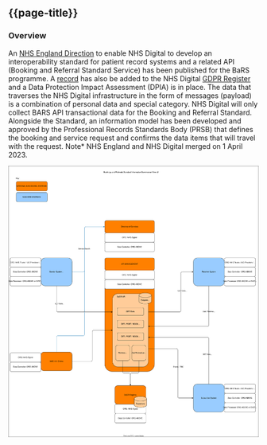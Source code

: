 ## {{page-title}}


### Overview 

An [NHS England Direction](https://digital.nhs.uk/about-nhs-digital/corporate-information-and-documents/directions-and-data-provision-notices/nhs-england-directions/booking-and-referral-standard-direction-2022) to enable NHS Digital to develop an interoperability standard for patient record systems and a related API (Booking and Referral Standard Service) has been published for the BaRS programme. A [record](https://digital.nhs.uk/data-and-information/keeping-data-safe-and-benefitting-the-public/gdpr/gdpr-register/booking-and-referral-standard) has also be added to the NHS Digital [GDPR Register](https://digital.nhs.uk/data-and-information/keeping-data-safe-and-benefitting-the-public/gdpr) and a Data Protection Impact Assessment (DPIA) is in place. The data that traverses the NHS Digital infrastructure in the form of messages (payload) is a combination of personal data and special category. NHS Digital will only collect BARS API transactional data for the Booking and Referral Standard. Alongside the Standard, an information model has been developed and approved by the Professional Records Standards Body (PRSB) that defines the booking and service request and confirms the data items that will travel with the request. 
Note* NHS England and NHS Digital merged on 1 April 2023.

<a href="https://raw.githubusercontent.com/NHSDigital/booking-and-referral-media/master/src/images/General/BaRSIG-1.0.0.svg" target="_blank"><img src="https://raw.githubusercontent.com/NHSDigital/booking-and-referral-media/master/src/images/General/BaRSIG-1.0.0.svg" width="1200"></img></a>
